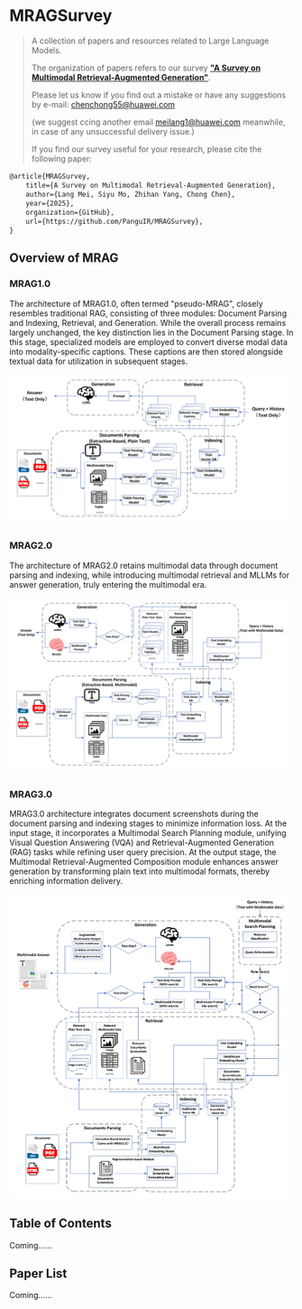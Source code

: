 # MRAGSurvey


> A collection of papers and resources related to Large Language Models. 
>
> The organization of papers refers to our survey [**"A Survey on Multimodal Retrieval-Augmented Generation"**](https://arxiv.org/abs/). 
>
> Please let us know if you find out a mistake or have any suggestions by e-mail:  chenchong55@huawei.com
>
> (we suggest ccing another email meilang1@huawei.com meanwhile, in case of any unsuccessful delivery issue.)
>
>
> If you find our survey useful for your research, please cite the following paper:

```
@article{MRAGSurvey,
    title={A Survey on Multimodal Retrieval-Augmented Generation},
    author={Lang Mei, Siyu Mo, Zhihan Yang, Chong Chen},
    year={2025},
    organization={GitHub},
    url={https://github.com/PanguIR/MRAGSurvey},
}
```

## Overview of MRAG

### MRAG1.0

The architecture of MRAG1.0, often termed "pseudo-MRAG", closely resembles traditional RAG, consisting of three modules: Document Parsing and Indexing, Retrieval, and Generation. While the overall process remains largely unchanged, the key distinction lies in the Document Parsing stage. In this stage, specialized models are employed to convert diverse modal data into modality-specific captions. These captions are then stored alongside textual data for utilization in subsequent stages.

![MRAG1.0](Source/MRAG1.0.jpg)

### MRAG2.0

The architecture of MRAG2.0 retains multimodal data through document parsing and indexing, while introducing multimodal retrieval and MLLMs for answer generation, truly entering the multimodal era.

![MRAG2.0](Source/MRAG2.0.jpg)

### MRAG3.0

MRAG3.0 architecture integrates document screenshots during the document parsing and indexing stages to minimize information loss. At the input stage, it incorporates a Multimodal Search Planning module, unifying Visual Question Answering (VQA) and Retrieval-Augmented Generation (RAG) tasks while refining user query precision. At the output stage, the Multimodal Retrieval-Augmented Composition module enhances answer generation by transforming plain text into multimodal formats, thereby enriching information delivery.

![MRAG3.0](Source/MRAG3.0.jpg)

## Table of Contents

Coming......


## Paper List

Coming......
